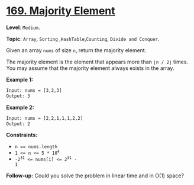 # [169. Majority Element](https://leetcode.com/problems/majority-element/)

**Level**: `Medium`.

**Topic**: `Array`, `Sorting` ,`HashTable`,`Counting`, `Divide and Conquer`.

Given an array `nums` of size `n`, return the majority element.

The majority element is the element that appears more than `⌊n / 2⌋` times. You may assume that the majority element always exists in the array.

**Example 1:**

```txt
Input: nums = [3,2,3]
Output: 3
```

**Example 2:**

```txt
Input: nums = [2,2,1,1,1,2,2]
Output: 2
```

**Constraints:**

- `n == nums.length`
- <code>1 <= n <= 5 \* 10<sup>4</sup></code>
- <code>-2<sup>31</sup> <= nums[i] <= 2<sup>31</sup> - 1</code>

**Follow-up:** Could you solve the problem in linear time and in O(1) space?
